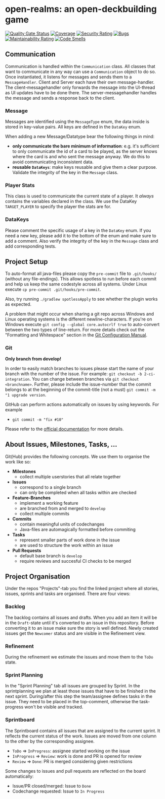 # open-realms: an open-deckbuilding game

[![Quality Gate Status](https://sonarcloud.io/api/project_badges/measure?project=Ne0Strix_open-realms&metric=alert_status)](https://sonarcloud.io/summary/new_code?id=Ne0Strix_open-realms) [![Coverage](https://sonarcloud.io/api/project_badges/measure?project=Ne0Strix_open-realms&metric=coverage)](https://sonarcloud.io/summary/new_code?id=Ne0Strix_open-realms) [![Security Rating](https://sonarcloud.io/api/project_badges/measure?project=Ne0Strix_open-realms&metric=security_rating)](https://sonarcloud.io/summary/new_code?id=Ne0Strix_open-realms) [![Bugs](https://sonarcloud.io/api/project_badges/measure?project=Ne0Strix_open-realms&metric=bugs)](https://sonarcloud.io/summary/new_code?id=Ne0Strix_open-realms) [![Maintainability Rating](https://sonarcloud.io/api/project_badges/measure?project=Ne0Strix_open-realms&metric=sqale_rating)](https://sonarcloud.io/summary/new_code?id=Ne0Strix_open-realms) [![Code Smells](https://sonarcloud.io/api/project_badges/measure?project=Ne0Strix_open-realms&metric=code_smells)](https://sonarcloud.io/summary/new_code?id=Ne0Strix_open-realms)

## Communication

Communication is handled within the `Communication` class. All classes that want to communicate in any way can use a `Communication` object to do so. Once instantiated, it listens for messages and sends them to a `MessageHandler`. Client and Server each have their own message-handler. The client-messagehandler only forwards the message into the UI-thread as UI updates have to be done there. The server-messagehandler handles the message and sends a response back to the client.

### Message

Messages are identified using the `MessageType` enum, the data inside is stored in key-value pairs. All keys are defined in the `DataKey` enum.

When adding a new Message/Datatype bear the following things in mind:

- **only communicate the bare minimum of information**: e.g. it's sufficient to only communicate the id of a card to be played, as the server knows where the card is and who sent the message anyway. We do this to avoid communicating inconsistent data.
- **reusable `DataKeys`**: make keys reusable and give them a clear purpose. Validate the integrity of the key in the `Message` class.

### Player Stats

This class is used to communicate the current state of a player. It _always_ contains the variables declared in the class. We use the DataKey `TARGET_PLAYER` to specify the player the stats are for.

### DataKeys

Please comment the specific usage of a key in the `DataKey` enum. If you need a new key, please add it to the bottom of the enum and make sure to add a comment. Also verify the integrity of the key in the `Message` class and add corresponding tests.

## Project Setup

To auto-format all java-files please copy the `pre-commit` file to `.git/hooks/` (without any file-endings). This allows spotless to run before each commit and help us keep the same codestyle across all systems. Under Linux execute `cp pre-commit .git/hooks/pre-commit`.

Also, try running `./gradlew spotlessApply` to see whether the plugin works as expected.

A problem that might occur when sharing a git repo across Windows and Linux operating systems is the different newline-characters. If you're on Windows execute `git config --global core.autocrlf true` to auto-convert between the two types of line-return. For more details check out the "Formatting and Whitespace" section in the [Git Configuration Manual](https://git-scm.com/book/en/v2/Customizing-Git-Git-Configuration#Formatting-and-Whitespace).

### Git

**Only branch from develop!**

In order to easily match branches to issues please start the name of your branch with the number of the issue. For example: `git checkout -b 2-ci-integration`. You can change between branches via `git checkout <branchname>`.
Further, please include the issue-number that the commit belongs to at the beginning of the commit-title (not a must) `git commit -m "1 upgrade version`.

GitHub can perform actions automatically on issues by using keywords. For example

- `git commit -m "fix #10"`

Please refer to the [official documentation](https://docs.github.com/en/issues/tracking-your-work-with-issues/linking-a-pull-request-to-an-issue) for more details.

## About Issues, Milestones, Tasks, …

Git(Hub) provides the following concepts. We use them to organise the work like so:

- **Milestones**
  - collect multiple userstories that all relate together
- **Issues**
  - correspond to a single branch
  - can only be completed when all tasks within are checked
- **Feature-Branches**
  - implement a working feature
  - are branched from and merged to `develop`
  - collect multiple commits
- **Commits**
  - contain meaningful units of codechanges
  - Java-files are automagically formatted before commiting
- **Tasks**
  - represent smaller parts of work done in the issue
  - are used to structure the work within an issue
- **Pull Requests**
  - default base branch is `develop`
  - require reviews and succesful CI checks to be merged

## Project Organisation

Under the repos "Projects"-tab you find the linked project where all stories, issues, sprints and tasks are organised. There are four views:

### Backlog

The backlog contains all issues and drafts. When you add an item it will be in the `Draft`-state until it's converted to an issue in this repository. Before converting it to an issue make sure the story is well defined. Newly created issues get the `Newcomer` status and are visible in the Refinement view.

### Refinement

During the refinement we estimate the issues and move them to the `ToDo` state.

### Sprint Planning

In the "Sprint Planning" tab all issues are grouped by Sprint. In the sprintplanning we plan at least those issues that have to be finished in the next sprint. During/after this step the team/assignee defines tasks in the issue. They need to be placed in the top-comment, otherwise the task-progress won't be visible and tracked.

### Sprintboard

The Sprintboard contains all issues that are assigned to the current sprint. It reflects the current status of the work. Issues are moved from one column to the other by the corresponding assignee.

- `ToDo` ⇒ `InProgress`: assignee started working on the issue
- `InProgress` ⇒ `Review`: work is done and PR is opened for review
- `Review` ⇒ `Done`: PR is merged considering given restrictions

Some changes to issues and pull requests are reflected on the board automatically:

- Issue/PR closed/merged: Issue to `Done`
- Codechange requested: Issue to `In Progress`
